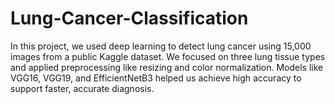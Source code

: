 # Lung-Cancer-Classification
In this project, we used deep learning to detect lung cancer using 15,000 images from a public Kaggle dataset. We focused on three lung tissue types and applied preprocessing like resizing and color normalization. Models like VGG16, VGG19, and EfficientNetB3 helped us achieve high accuracy to support faster, accurate diagnosis.
